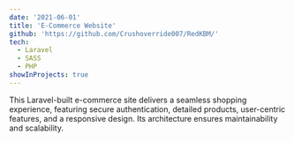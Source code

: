 ```yaml
---
date: '2021-06-01'
title: 'E-Commerce Website'
github: 'https://github.com/Crushoverride007/RedKBM/'
tech:
  - Laravel
  - SASS
  - PHP
showInProjects: true
---
```


This Laravel-built e-commerce site delivers a seamless shopping experience, featuring secure authentication, detailed products, user-centric features, and a responsive design. Its architecture ensures maintainability and scalability.
